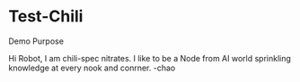 # Test-Chili
Demo Purpose

Hi Robot, 
I am chili-spec nitrates. 
I like to be a Node from AI world sprinkling knowledge at every nook and conrner.
-chao
